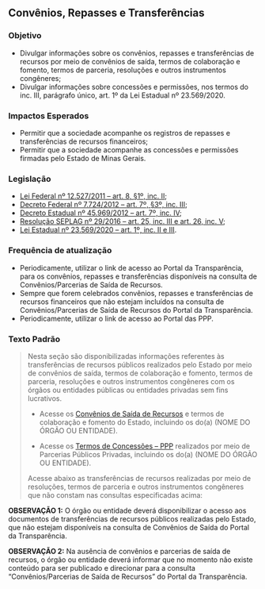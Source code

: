 ## Convênios, Repasses e Transferências

### Objetivo
- Divulgar informações sobre os convênios, repasses e transferências de recursos por meio de convênios de saída, termos de colaboração e fomento, termos de parceria, resoluções e outros instrumentos congêneres;
-	Divulgar informações sobre concessões e permissões, nos termos do inc. III, parágrafo único, art. 1º da Lei Estadual nº 23.569/2020.

### Impactos Esperados
- Permitir que a sociedade acompanhe os registros de repasses e transferências de recursos financeiros;
- Permitir que a sociedade acompanhe as concessões e permissões firmadas pelo Estado de Minas Gerais.

### Legislação
- [Lei Federal nº 12.527/2011 – art. 8, §1º, inc. II](http://www.planalto.gov.br/ccivil_03/_ato2011-2014/2011/lei/l12527.htm#art8);
- [Decreto Federal nº 7.724/2012 – art. 7º, §3º, inc. III](http://www.planalto.gov.br/ccivil_03/_ato2011-2014/2012/decreto/d7724.htm#art7);
- [Decreto Estadual nº 45.969/2012 – art. 7º, inc. IV](https://www.almg.gov.br/consulte/legislacao/completa/completa.html?tipo=DEC&num=45969&ano=2012);
- [Resolução SEPLAG nº 29/2016 – art. 25, inc. III e art. 26, inc. V](http://www.planejamento.mg.gov.br/sites/default/files/documentos/resolucao_sitios_seplag_29_de_05_07_2016_1.pdf);
- [Lei Estadual nº 23.569/2020 – art. 1º, inc. II e III](https://www.almg.gov.br/consulte/legislacao/completa/completa.html?tipo=LEI&num=23569&comp=&ano=2020).

### Frequência de atualização
-	Periodicamente, utilizar o link de acesso ao Portal da Transparência, para os convênios, repasses e transferências disponíveis na consulta de Convênios/Parcerias de Saída de Recursos.
-	Sempre que forem celebrados convênios, repasses e transferências de recursos financeiros que não estejam incluídos na consulta de Convênios/Parcerias de Saída de Recursos do Portal da Transparência.
-	Periodicamente, utilizar o link de acesso ao Portal das PPP.

### Texto Padrão

> Nesta seção são disponibilizadas informações referentes às transferências de recursos públicos realizados pelo Estado por meio de convênios de saída, termos de colaboração e fomento, termos de parceria, resoluções e outros instrumentos congêneres com os órgãos ou entidades públicas ou entidades privadas sem fins lucrativos.
> 
> - Acesse os [Convênios de Saída de Recursos](http://www.transparencia.mg.gov.br/convenios/convenios-de-saida) e termos de colaboração e fomento do Estado, incluindo os do(a) (NOME DO ÓRGÃO OU ENTIDADE).
> 
> - Acesse os [Termos de Concessões – PPP](http://www.ppp.mg.gov.br/) realizados por meio de Parcerias Públicos Privadas, incluindo os do(a) (NOME DO ÓRGÃO OU ENTIDADE).
> 
> Acesse abaixo as transferências de recursos realizadas por meio de resoluções, termos de parceria e outros instrumentos congêneres que não constam nas consultas especificadas acima:


**OBSERVAÇÃO 1:** O órgão ou entidade deverá disponibilizar o acesso aos documentos de transferências de recursos públicos realizadas pelo Estado, que não estejam disponíveis na consulta de Convênios de Saída do Portal da Transparência.

**OBSERVAÇÃO 2:** Na ausência de convênios e parcerias de saída de recursos, o órgão ou entidade deverá informar que no momento não existe conteúdo para ser publicado e direcionar para a consulta “Convênios/Parcerias de Saída de Recursos” do Portal da Transparência.
